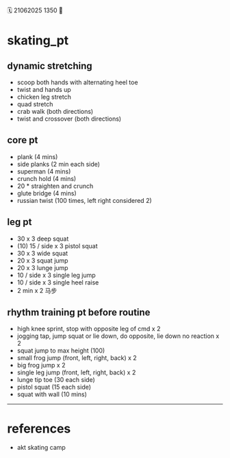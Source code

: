 🗓️ 21062025 1350
📎

# skating_pt

## dynamic stretching 
- scoop both hands with alternating heel toe
- twist and hands up
- chicken leg stretch
- quad stretch
- crab walk (both directions)
- twist and crossover (both directions)

## core pt
- plank (4 mins)
- side planks (2 min each side)
- superman (4 mins)
- crunch hold (4 mins)
- 20 * straighten and crunch
- glute bridge (4 mins)
- russian twist (100 times, left right considered 2)

## leg pt
- 30 x 3 deep squat
- (10) 15 / side x 3 pistol squat
- 30 x 3 wide squat
- 20 x 3 squat jump
- 20 x 3 lunge jump
- 10 / side x 3 single leg jump
- 10 / side x 3 single heel raise
- 2 min x 2 马步

## rhythm training pt before routine
- high knee sprint, stop with opposite leg of cmd x 2
- jogging tap, jump squat or lie down, do opposite, lie down no reaction x 2
- squat jump to max height (100)
- small frog jump (front, left, right, back) x 2
- big frog jump x 2
- single leg jump (front, left, right, back) x 2
- lunge tip toe (30 each side)
- pistol squat (15 each side)
- squat with wall (10 mins)

---
# references
- akt skating camp
